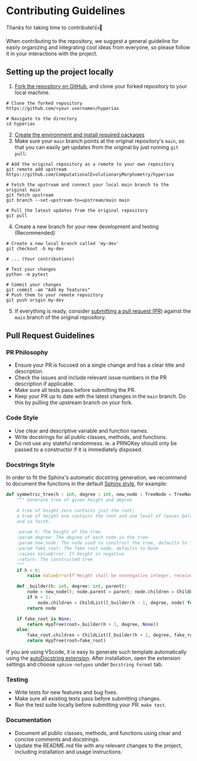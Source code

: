 # Contributing Guidelines

Thanks for taking time to contribute!👍🎉

When contributing to the repository, we suggest a general guideline for easily organizing and integrating cool ideas from everyone, so please follow it in your interactions with the project.


## Setting up the project locally

1. [Fork the repository on GitHub](https://docs.github.com/en/pull-requests/collaborating-with-pull-requests/working-with-forks/fork-a-repo), and clone your forked repository to your local machine.
```
# Clone the forked repository
https://github.com/<your username>/hyperiax

# Navigate to the directory
cd hyperiax
```
2. [Create the environment and install required packages](./README.md#installation)
3. Make sure your `main` branch points at the original repository's `main`, so that you can easily get updates from the original by just running `git pull`: 
```
# Add the original repository as a remote to your own repository
git remote add upstream https://github.com/ComputationalEvolutionaryMorphometry/hyperiax

# Fetch the upstream and connect your local main branch to the original main
git fetch upstream
git branch --set-upstream-to=upstream/main main

# Pull the latest updates from the original repository
git pull
```

4. Create a new branch for your new development and testing (Recommended)
```
# Create a new local branch called 'my-dev'
git checkout -b my-dev

# ... (Your contributions)

# Test your changes
python -m pytest

# Commit your changes
git commit -am "Add my features"
# Push them to your remote repository
git push origin my-dev
```

5. If everything is ready, consider [submitting a pull request (PR)](https://docs.github.com/en/pull-requests/collaborating-with-pull-requests/proposing-changes-to-your-work-with-pull-requests/creating-a-pull-request?tool=webui) against the `main` branch of the original repository.

## Pull Request Guidelines

### PR Philosophy
- Ensure your PR is focused on a single change and has a clear title and description.
- Check the issues and include relevant issue numbers in the PR description if applicable.
- Make sure all tests pass before submitting the PR.
- Keep your PR up to date with the latest changes in the `main` branch. Do this by pulling the upstream branch on your fork.

### Code Style
- Use clear and descriptive variable and function names.
- Write docstrings for all public classes, methods, and functions.
- Do not use any stateful randomness. ie. a PRNGKey should only be passed to a constructor if it is immediately disposed.

### Docstrings Style
In order to fit the Sphinx's automatic docstring generation, we recommend to document the functions in the default [Sphinx style](https://www.sphinx-doc.org/en/master/tutorial/describing-code.html#documenting-python-objects), for example:
``` python
def symmetric_tree(h : int, degree : int, new_node : TreeNode = TreeNode, fake_root : TreeNode = None) -> HypTree:
    """ Generate tree of given height and degree

    A tree of height zero contains just the root;
    a tree of height one contains the root and one level of leaves below it,
    and so forth.

    :param h: The height of the tree
    :param degree: The degree of each node in the tree
    :param new_node: The node used to construct the tree, defaults to TreeNode
    :param fake_root: The fake root node, defaults to None
    :raises ValueError: If height is negative
    :return: The constructed tree
    """
    if h < 0:
        raise ValueError(f'Height shall be nonnegative integer, received {h=}.')

    def _builder(h: int, degree: int, parent):
        node = new_node(); node.parent = parent; node.children = ChildList()
        if h > 1:
            node.children = ChildList([_builder(h - 1, degree, node) for _ in range(degree)])
        return node

    if fake_root is None:
        return HypTree(root=_builder(h + 1, degree, None))
    else:
        fake_root.children = ChildList([_builder(h + 1, degree, fake_root)])
        return HypTree(root=fake_root)
```
If you are using VScode, it is easy to generate such template automatically using the [autoDocstring extension](https://marketplace.visualstudio.com/items?itemName=njpwerner.autodocstring). After installation, open the extension settings and choose `sphinx-notypes` under `Docstring Format` tab.

### Testing

- Write tests for new features and bug fixes.
- Make sure all existing tests pass before submitting changes.
- Run the test suite locally before submitting your PR: `make test`.

### Documentation

- Document all public classes, methods, and functions using clear and concise comments and docstrings.
- Update the README.md file with any relevant changes to the project, including installation and usage instructions.
